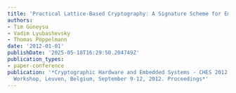 ```yaml
---
title: 'Practical Lattice-Based Cryptography: A Signature Scheme for Embedded Systems'
authors:
- Tim Güneysu
- Vadim Lyubashevsky
- Thomas Pöppelmann
date: '2012-01-01'
publishDate: '2025-05-18T16:29:50.204749Z'
publication_types:
- paper-conference
publication: '*Cryptographic Hardware and Embedded Systems - CHES 2012 - 14th International
  Workshop, Leuven, Belgium, September 9-12, 2012. Proceedings*'
---
```

